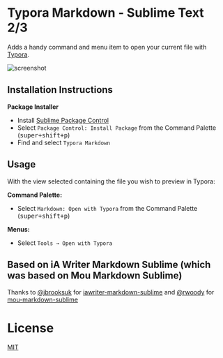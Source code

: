 # Typora Markdown - Sublime Text 2/3

Adds a handy command and menu item to open your current file with [Typora](https://typora.io/).

![screenshot](http://i.imgur.com/lruVkm6.png)


## Installation Instructions

**Package Installer**

* Install [Sublime Package Control](http://wbond.net/sublime_packages/package_control)
* Select `Package Control: Install Package` from the Command Palette (<kbd>super+shift+p</kbd>)
* Find and select `Typora Markdown`

## Usage

With the view selected containing the file you wish to preview in Typora:

**Command Palette:**

* Select `Markdown: Open with Typora` from the Command Palette (<kbd>super+shift+p</kbd>)

**Menus:**

* Select `Tools → Open with Typora`

## Based on iA Writer Markdown Sublime (which was based on Mou Markdown Sublime)
Thanks to [@jbrooksuk](https://github.com/jbrooksuk) for [iawriter-markdown-sublime](https://github.com/jbrooksuk/iawriter-markdown-sublime) and
[@rwoody](https://github.com/rwoody) for [mou-markdown-sublime](https://github.com/rwoody/mou-markdown-sublime)

# License
[MIT](http://izikeros.mit-license.org)
